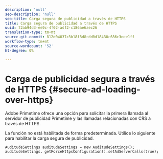 ```yaml
---
description: 'null'
seo-description: 'null'
seo-title: Carga segura de publicidad a través de HTTPS
title: Carga segura de publicidad a través de HTTPS
uuid: 72ab94d3-ee0c-4f02-adf2-c186ae6aec26
translation-type: tm+mt
source-git-commit: 812d04037c3b18f8d8cdd0d18430c686c3eee1ff
workflow-type: tm+mt
source-wordcount: '52'
ht-degree: 0%

---
```



# Carga de publicidad segura a través de HTTPS {#secure-ad-loading-over-https}

Adobe Primetime ofrece una opción para solicitar la primera llamada al servidor de publicidad Primetime y las llamadas relacionadas con CRS a través de HTTPS.

La función no está habilitada de forma predeterminada. Utilice lo siguiente para habilitar la carga segura de publicidad.

```
AuditudeSettings auditudeSettings = new AuditudeSettings(); 
auditudeSettings. getForceHttpsConfiguration().setAdServerCalls(true);
```

